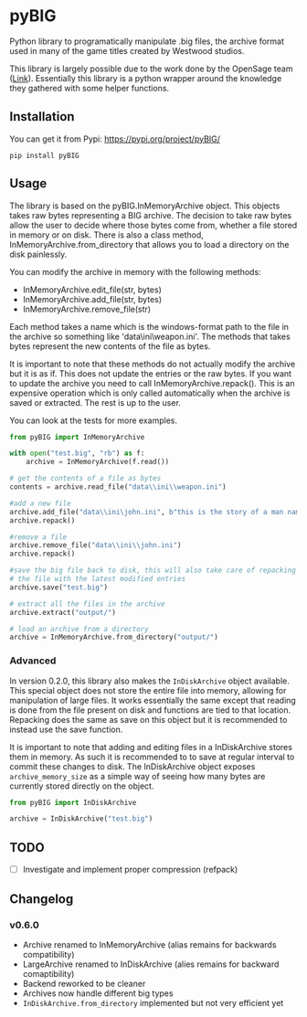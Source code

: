 # pyBIG
Python library to programatically manipulate .big files, the archive format used in many of the game titles created by Westwood studios.

This library is largely possible due to the work done by the OpenSage team ([Link](https://github.com/OpenSAGE/Docs/blob/master/file-formats/big/index.rst)). Essentially this library is a python wrapper around the knowledge they gathered with some helper functions.

## Installation

You can get it from Pypi: https://pypi.org/project/pyBIG/

```
pip install pyBIG
```

## Usage
The library is based on the pyBIG.InMemoryArchive object. This objects takes raw bytes representing a BIG archive. The decision to take raw bytes allow the user to decide where those bytes come from, whether a file stored in memory or on disk. There is also a class method, InMemoryArchive.from_directory that allows you to load a directory on the disk painlessly.

You can modify the archive in memory with the following methods:
 - InMemoryArchive.edit_file(str, bytes)
 - InMemoryArchive.add_file(str, bytes)
 - InMemoryArchive.remove_file(str)

Each method takes a name which is the windows-format path to the file in the archive so something like 'data\ini\weapon.ini'. The methods that takes bytes represent the new contents of the file as bytes.

It is important to note that these methods do not actually modify the archive but it is as if. This does not update the entries or the raw bytes. If you want to update the archive you need to call InMemoryArchive.repack(). This is an expensive operation which is only called automatically when the archive is saved or extracted. The rest is up to the user.

You can look at the tests for more examples.

```python
from pyBIG import InMemoryArchive

with open("test.big", "rb") as f:
    archive = InMemoryArchive(f.read())

# get the contents of a file as bytes
contents = archive.read_file("data\\ini\\weapon.ini")

#add a new file
archive.add_file("data\\ini\john.ini", b"this is the story of a man named john")
archive.repack()

#remove a file
archive.remove_file("data\\ini\\john.ini")
archive.repack()

#save the big file back to disk, this will also take care of repacking
# the file with the latest modified entries
archive.save("test.big")

# extract all the files in the archive
archive.extract("output/")

# load an archive from a directory
archive = InMemoryArchive.from_directory("output/")

```

### Advanced
In version 0.2.0, this library also makes the `InDiskArchive` object available. This special object does not store the entire file into memory, allowing for manipulation of large files. It works essentially the same except that reading is done from the file present on disk and functions are tied to that location. Repacking does the same as save on this object but it is recommended to instead use the save function.

It is important to note that adding and editing files in a InDiskArchive stores them in memory. As such it is recommended to to save at regular interval to commit these changes to disk. The InDiskArchive object exposes `archive_memory_size` as a simple way of seeing how many bytes are currently stored directly on the object. 

```python
from pyBIG import InDiskArchive

archive = InDiskArchive("test.big")
```

## TODO
- [ ] Investigate and implement proper compression (refpack)


## Changelog

### v0.6.0
- Archive renamed to InMemoryArchive (alias remains for backwards compatibility)
- LargeArchive renamed to InDiskArchive (alies remains for backward comaptibility)
- Backend reworked to be cleaner
- Archives now handle different big types
- `InDiskArchive.from_directory` implemented but not very efficient yet

